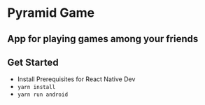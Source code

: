 # Pyramid Game
## App for playing games among your friends
## Get Started
- Install Prerequisites for React Native Dev
- `yarn install`
- `yarn run android`

